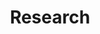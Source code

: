 ---
lang: en
layout: site
permalink: /research/
redirect_from:
- /doc/qubes-research/
- /en/doc/qubes-research/
- /doc/QubesResearch/
- /wiki/QubesResearch/
redirect_to: https://qubes-doc-rst.readthedocs.io/en/latest/developer/general/research.html
ref: 139
title: Research
---